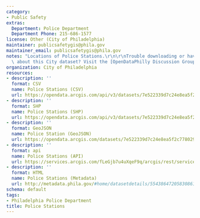```yaml
---
category:
- Public Safety
extras:
  Department: Police Department
  Department Phone: 215-686-1577
license: Other (City of Philadelphia)
maintainer: publicsafetygis@phila.gov
maintainer_email: publicsafetygis@phila.gov
notes: "Locations of Police Stations.\r\n\r\nTrouble downloading or have questions\
  \ about this City dataset? Visit the [OpenDataPhilly Discussion Group](http://www.phila.gov/data/discuss/)"
organization: City of Philadelphia
resources:
- description: ''
  format: CSV
  name: Police Stations (CSV)
  url: https://opendata.arcgis.com/api/v3/datasets/7e522339d7c24e8ea5f2c7780291c315_0/downloads/data?format=csv&spatialRefId=4326
- description: ''
  format: SHP
  name: Police Stations (SHP)
  url: https://opendata.arcgis.com/api/v3/datasets/7e522339d7c24e8ea5f2c7780291c315_0/downloads/data?format=shp&spatialRefId=4326
- description: ''
  format: GeoJSON
  name: Police Station (GeoJSON)
  url: https://opendata.arcgis.com/datasets/7e522339d7c24e8ea5f2c7780291c315_0.geojson
- description: ''
  format: api
  name: Police Stations (API)
  url: https://services.arcgis.com/fLeGjb7u4uXqeF9q/arcgis/rest/services/Police_Stations/FeatureServer/0/query?outFields=*&where=1%3D1
- description: ''
  format: HTML
  name: Police Stations (Metadata)
  url: http://metadata.phila.gov/#home/datasetdetails/5543864720583086178c4e7f/representationdetails/55438a849b989a05172d0cff/
schema: default
tags:
- Philadelphia Police Department
title: Police Stations
---
```

